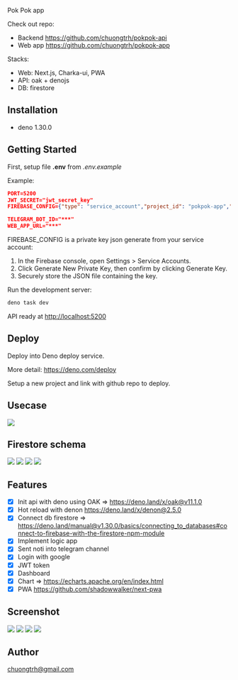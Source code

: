 Pok Pok app

Check out repo:
- Backend https://github.com/chuongtrh/pokpok-api
- Web app https://github.com/chuongtrh/pokpok-app

Stacks:
- Web: Next.js, Charka-ui, PWA
- API: oak + denojs
- DB: firestore

## Installation

 - deno 1.30.0

## Getting Started

First, setup file **.env** from *.env.example*

Example:
```json
PORT=5200
JWT_SECRET="jwt_secret_key"
FIREBASE_CONFIG={"type": "service_account","project_id": "pokpok-app","private_key_id": "8922e72***","private_key": "","client_email": "***@pokpok-app.iam.gserviceaccount.com","client_id": "***","auth_uri": "https://accounts.google.com/o/oauth2/auth","token_uri": "https://oauth2.googleapis.com/token","auth_provider_x509_cert_url": "https://www.googleapis.com/oauth2/v1/certs","client_x509_cert_url": "https://www.googleapis.com/robot/v1/metadata/x509/firebase-adminsdk-xoqfa%40pokpok-app.iam.gserviceaccount.com"}

TELEGRAM_BOT_ID="***"
WEB_APP_URL="***"
```
FIREBASE_CONFIG is a private key json generate from your service account:
1. In the Firebase console, open Settings > Service Accounts.
2. Click Generate New Private Key, then confirm by clicking Generate Key.
3. Securely store the JSON file containing the key.

Run the development server:
```bash
deno task dev
```
API ready at [http://localhost:5200](http://localhost:5200)

## Deploy

Deploy into Deno deploy service.

More detail: https://deno.com/deploy

Setup a new project and link with github repo to deploy.

## Usecase
![](./screenshot/idea.png)

## Firestore schema
![](./screenshot/schema_1.png)
![](./screenshot/schema_2.png)
![](./screenshot/schema_3.png)
![](./screenshot/schema_4.png)

## Features
- [x] Init api with deno using OAK => https://deno.land/x/oak@v11.1.0
- [x] Hot reload with denon https://deno.land/x/denon@2.5.0
- [x] Connect db firestore => https://deno.land/manual@v1.30.0/basics/connecting_to_databases#connect-to-firebase-with-the-firestore-npm-module
- [x] Implement logic app
- [x] Sent noti into telegram channel
- [x] Login with google
- [x] JWT token
- [x] Dashboard
- [x] Chart => https://echarts.apache.org/en/index.html
- [x] PWA https://github.com/shadowwalker/next-pwa

## Screenshot

![](./screenshot/1.png)
![](./screenshot/2.png)
![](./screenshot/3.png)
![](./screenshot/4.png)

## Author
chuongtrh@gmail.com
